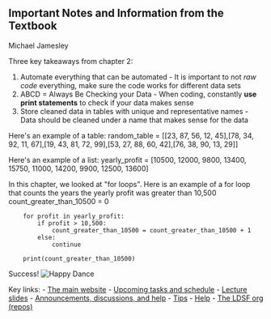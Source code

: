 ## Important Notes and Information from the Textbook
 
Michael Jamesley


Three key takeaways from chapter 2:

1. Automate everything that can be automated
        - It is important to not *raw code* everything, make sure the code works for different data sets
2. ABCD = Always Be Checking your Data
        - When coding, constantly **use print statements** to check if your data makes sense
3. Store cleaned data in tables with unique and representative names
        - Data should be cleaned under a name that makes sense for the data


Here's an example of a table:
    random_table = [[23, 87, 56, 12, 45],[78, 34, 92, 11, 67],[19, 43, 81, 72, 99],[53, 27, 88, 60, 42],[76, 38, 90, 13, 29]]

Here's an example of a list: 
    yearly_profit = [10500, 12000, 9800, 13400, 15750, 11000, 14200, 9900, 12500, 13600]

In this chapter, we looked at "for loops". Here is an example of a for loop that counts the years the yearly profit was greater than 10,500
        count_greater_than_10500 = 0
        
        for profit in yearly_profit:
            if profit > 10,500:
                count_greater_than_10500 = count_greater_than_10500 + 1
            else:
                continue

        print(count_greater_than_10500)

Success!
![Happy Dance](https://vmscrub.com/wp-content/uploads/2017/05/happy-dance-animated-gif-image-1-2.gif)


Key links:
        - [The main website](https://ledatascifi.github.io)
        - [Upcoming tasks and schedule](https://ledatascifi.github.io/ledatascifi-2025/content/about/schedule.html)
        - [Lecture slides](https://donbowen.github.io/slides/)
        - [Announcements, discussions, and help](https://github.com/LeDataSciFi/ledatascifi-2025/discussions)
        - [Tips](https://ledatascifi.github.io/ledatascifi-2025/content/about/tips.html)
        - [Help](https://ledatascifi.github.io/ledatascifi-2025/content/about/help.html)
        - [The LDSF org (repos)](https://github.com/orgs/LeDataSciFi)
